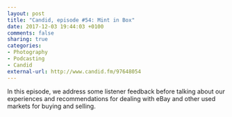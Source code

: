 ```yaml
---
layout: post
title: "Candid, episode #54: Mint in Box"
date: 2017-12-03 19:44:03 +0100
comments: false
sharing: true
categories:
- Photography
- Podcasting
- Candid
external-url: http://www.candid.fm/97648054
---
```


In this episode, we address some listener feedback before talking about our experiences and recommendations for dealing with eBay and other used markets for buying and selling.